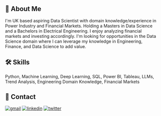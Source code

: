## 🚀 About Me
I'm UK based aspiring Data Scientist with domain knowledge/experience in Power Industry and Financial Markets. Holding a Masters in Data Science and a Bachelors in Electrical Engineering. I enjoy analyzing financial markets and investing accordingly. I'm looking for opportunities in the Data Science domain where I can leverage my knowledge in Engineering, Finance, and Data Science to add value.


## 🛠 Skills
Python, Machine Learning, Deep Learning, SQL, Power BI, Tableau, LLMs, Trend Analysis, Engineering Domain Knowledge, Financial Markets


## 🔗 Contact
[![gmail](https://img.shields.io/badge/Gmail-D14836?style=for-the-badge&logo=gmail&logoColor=white)](<mailto:tahazafar96@gmail.com>) [![linkedin](https://img.shields.io/badge/linkedin-0A66C2?style=for-the-badge&logo=linkedin&logoColor=white)](https://www.linkedin.com/in/tahazafar96/) [![twitter](https://img.shields.io/badge/twitter-1DA1F2?style=for-the-badge&logo=twitter&logoColor=white)](https://twitter.com/tahazafar) 

